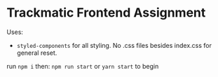 # Trackmatic Frontend Assignment

Uses:

- `styled-components` for all styling. No .css files besides index.css for general reset.

run `npm i` then: `npm run start` or `yarn start` to begin
